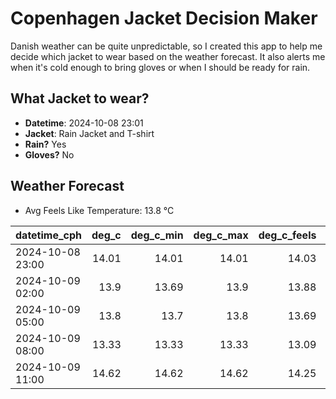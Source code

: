 
# Copenhagen Jacket Decision Maker

Danish weather can be quite unpredictable, so I created this app to help me decide which jacket to wear based on the weather forecast. 
It also alerts me when it's cold enough to bring gloves or when I should be ready for rain.

## What Jacket to wear?

- **Datetime**: 2024-10-08 23:01
- **Jacket**: Rain Jacket and T-shirt
- **Rain?** Yes
- **Gloves?** No

## Weather Forecast
- Avg Feels Like Temperature: 13.8 °C

| datetime_cph     |   deg_c |   deg_c_min |   deg_c_max |   deg_c_feels | weather   | wind   | rain   |
|:-----------------|--------:|------------:|------------:|--------------:|:----------|:-------|:-------|
| 2024-10-08 23:00 |   14.01 |       14.01 |       14.01 |         14.03 | Rain      | Low    | Low    |
| 2024-10-09 02:00 |   13.9  |       13.69 |       13.9  |         13.88 | Clouds    | Low    | None   |
| 2024-10-09 05:00 |   13.8  |       13.7  |       13.8  |         13.69 | Rain      | Low    | Low    |
| 2024-10-09 08:00 |   13.33 |       13.33 |       13.33 |         13.09 | Rain      | Low    | Low    |
| 2024-10-09 11:00 |   14.62 |       14.62 |       14.62 |         14.25 | Clouds    | Low    | None   |
        